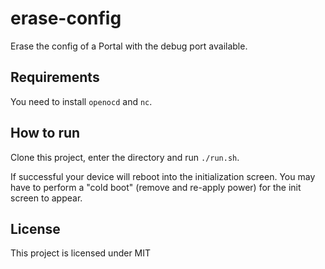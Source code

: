 # erase-config

Erase the config of a Portal with the debug port available.

## Requirements

You need to install `openocd` and `nc`.

## How to run

Clone this project, enter the directory and run `./run.sh`.

If successful your device will reboot into the initialization screen. You may have to perform a "cold boot" (remove and re-apply power) for the init screen to appear.

## License

This project is licensed under MIT
